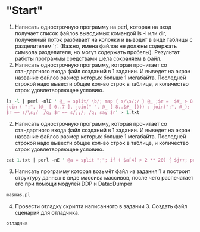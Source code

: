 "Start"
=========================
1. Написать однострочную программу на perl, которая на вход получает список
файлов выводимых командой ls -l или dir, полученный поток разбивает на
колонки и выводит в виде таблицы с разделителем ';'. (Важно, имена файлов
не должны содержать символа разделителя, но могут содержать пробелы).
Результат работы программы средствами шела сохраняем в файл.
2. Написать однострочную программу, которая прочитает со стандартного
входа файл созданый в 1 задании. И выведет на экран название файлов
размер которых больше 1 мегабайта. Последней строкой надо вывести
общее кол-во строк в таблице, и количество строк удовлетворяющее
условию.
```perl
ls -l | perl -nlE ' @_ = split/ \b/; map { s/\s/;/ } @_ ;$r =  $#_ > 8 ? 
join ( ";", (@_ [ 0..7 ], join(" ", @_ [ 8..$#_ ]))) : join(";", @_); 
$r =~ s/\s;/  /g; $r =~ s/;;/; /g; say $r' > 1.txt
```
2. Написать однострочную программу, которая прочитает со стандартного
входа файл созданый в 1 задании. И выведет на экран название файлов
размер которых больше 1 мегабайта. Последней строкой надо вывести
общее кол-во строк в таблице, и количество строк удовлетворяющее
условию.
```perl
cat 1.txt | perl -nE ' @a = split ";"; if ( $a[4] > 2 ** 20) { $j++; print $a[8] } }{say "$. $j" ' 
```
3. Написать программу которая возьмёт файл из задания 1 и построит
структуру данных в виде массива массивов, после чего распечатает его при
помощи модулей DDP и Data::Dumper
```perl
masmas.pl
```
4. Провести отладку скрипта написанного в задании 3. Создать файл сценарий
для отладчика.
```perl
отладчик
```
